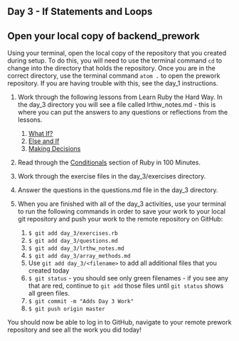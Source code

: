 ## Day 3 - If Statements and Loops


## Open your local copy of backend_prework

Using your terminal, open the local copy of the repository that you created during setup.  To do this, you will need to use the terminal command `cd` to change into the directory that holds the repository. Once you are in the correct directory, use the terminal command `atom .` to open the prework repository. If you are having trouble with this, see the day_1 instructions.


1. Work through the following lessons from Learn Ruby the Hard Way.  In the day_3 directory you will see a file called lrthw_notes.md - this is where you can put the answers to any questions or reflections from the lessons.

    1. [What If?](https://learnrubythehardway.org/book/ex29.html)
    1. [Else and If](https://learnrubythehardway.org/book/ex30.html)
    1. [Making Decisions](https://learnrubythehardway.org/book/ex31.html)

1. Read through the [Conditionals](http://tutorials.jumpstartlab.com/projects/ruby_in_100_minutes.html#9.-conditionals) section of Ruby in 100 Minutes.

1. Work through the exercise files in the day_3/exercises directory.

1. Answer the questions in the questions.md file in the day_3 directory.

1. When you are finished with all of the day_3 activities, use your terminal to run the following commands in order to save your work to your local git repository and push your work to the remote repository on GitHub:

    1. `$ git add day_3/exercises.rb`
    1. `$ git add day_3/questions.md`
    1. `$ git add day_3/lrthw_notes.md`
    1. `$ git add day_3/array_methods.md`
    1. Use `git add day_3/<filename>` to add all additional files that you created today
    1. `$ git status` - you should see only green filenames - if you see any that are red, continue to `git add` those files until `git status` shows all green files.
    1. `$ git commit -m "Adds Day 3 Work"`
    1. `$ git push origin master`

You should now be able to log in to GitHub, navigate to your remote prework repository and see all the work you did today!
